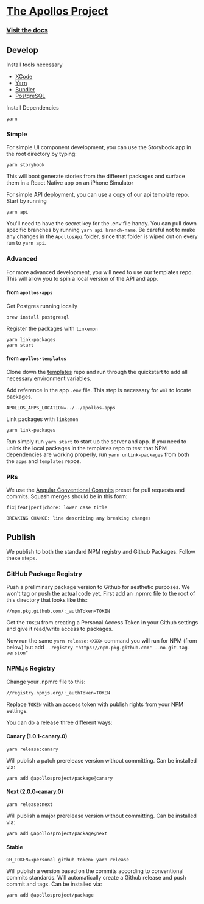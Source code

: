 # [The Apollos Project](https://apollosapp.io)

### [Visit the docs](https://apollosapp.io/docs/install)

## Develop

Install tools necessary

- [XCode](https://developer.apple.com/xcode/)
- [Yarn](https://yarnpkg.com/)
- [Bundler](https://bundler.io)
- [PostgreSQL](https://www.postgresql.org/)

Install Dependencies

```
yarn
```

### Simple

For simple UI component development, you can use the Storybook app in the root directory by typing:

```
yarn storybook
```

This will boot generate stories from the different packages and surface them in a React Native app on an iPhone Simulator

For simple API deployment, you can use a copy of our api template repo. Start by running 

```
yarn api
```

You'll need to have the secret key for the .env file handy. You can pull down specific branches by running `yarn api branch-name`. Be careful not to make any changes in the `ApollosApi` folder, since that folder is wiped out on every run to `yarn api`.

### Advanced

For more advanced development, you will need to use our templates repo. This will allow you to spin a local version of the API and app.

#### from `apollos-apps`

Get Postgres running locally

```
brew install postgresql
```

Register the packages with `linkemon`

```
yarn link-packages
yarn start
```

#### from `apollos-templates`

Clone down the [templates](https://github.com/apollosproject/templates) repo and run through the quickstart to add all necessary environment variables.

Add reference in the app `.env` file. This step is necessary for `wml` to locate packages.

```
APOLLOS_APPS_LOCATION=../../apollos-apps
```

Link packages with `linkemon`

```
yarn link-packages
```

Run simply run `yarn start` to start up the server and app. If you need to unlink the local packages in the templates repo to test that NPM dependencies are working properly, run `yarn unlink-packages` from both the `apps` and `templates` repos.

### PRs

We use the [Angular Conventional Commits](https://www.npmjs.com/package/conventional-changelog-angular) preset for pull requests and commits. Squash merges should be in this form:

```
fix|feat|perf|chore: lower case title

BREAKING CHANGE: line describing any breaking changes
```

## Publish

We publish to both the standard NPM registry and Github Packages. Follow these steps.

### GitHub Package Registry

Push a preliminary package version to Github for aesthetic purposes. We won't tag or push the actual code yet. First add an .npmrc file to the root of this directory that looks like this:

```
//npm.pkg.github.com/:_authToken=TOKEN
```

Get the `TOKEN` from creating a Personal Access Token in your Github settings and give it read/write access to packages.

Now run the same `yarn release:<XXX>` command you will run for NPM (from below) but add `--registry "https://npm.pkg.github.com" --no-git-tag-version"`

### NPM.js Registry

Change your .npmrc file to this:

```
//registry.npmjs.org/:_authToken=TOKEN
```

Replace `TOKEN` with an access token with publish rights from your NPM settings.

You can do a release three different ways:

#### Canary (1.0.1-canary.0)

```
yarn release:canary
```

Will publish a patch prerelease version without committing. Can be installed via:

```
yarn add @apollosproject/package@canary
```

#### Next (2.0.0-canary.0)

```
yarn release:next
```

Will publish a major prerelease version without committing. Can be installed via:

```
yarn add @apollosproject/package@next
```

#### Stable

```
GH_TOKEN=<personal github token> yarn release
```

Will publish a version based on the commits according to conventional commits standards. Will automatically create a Github release and push commit and tags. Can be installed via:

```
yarn add @apollosproject/package
```
